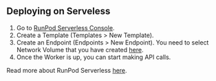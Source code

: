 ## Deploying on Serveless

1. Go to [RunPod Serverless Console](https://www.runpod.io/console/serverless).
2. Create a Template (Templates > New Template).
3. Create an Endpoint (Endpoints > New Endpoint). You need to select Network Volume that you have created [here](installing.md).
4. Once the Worker is up, you can start making API calls.

Read more about RunPod Serverless [here](https://trapdoor.cloud/getting-started-with-runpod-serverless/).
